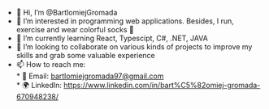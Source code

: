 - 👋 Hi, I’m @BartlomiejGromada
- 👀 I’m interested in programming web applications. Besides, I run, exercise and wear colorful socks 🧦
- 🌱 I’m currently learning React, Typescipt, C#, .NET, JAVA
- 💞️ I’m looking to collaborate on various kinds of projects to improve my skills and grab some valuable experience
- 📫 How to reach me: <br />
      * 📧 Email: bartlomiejgromada97@gmail.com <br />
      * 🌍 LinkedIn: https://www.linkedin.com/in/bart%C5%82omiej-gromada-670948238/

<!---
BartlomiejGromada/BartlomiejGromada is a ✨ special ✨ repository because its `README.md` (this file) appears on your GitHub profile.
You can click the Preview link to take a look at your changes.
--->
